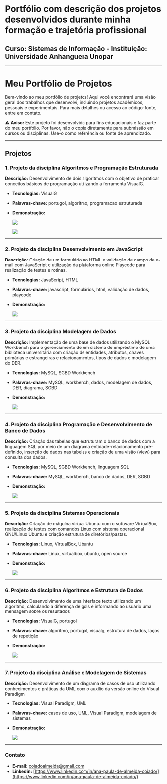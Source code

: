 # Portfólio com descrição dos projetos desenvolvidos durante minha formação e trajetória profissional

## Curso: Sistemas de Informação - Instituição: Universidade Anhanguera Unopar 

---

# Meu Portfólio de Projetos

Bem-vindo ao meu portfólio de projetos! Aqui você encontrará uma visão geral dos trabalhos que 
desenvolvi, incluindo projetos acadêmicos, pessoais e experimentais. Para mais detalhes ou
acesso ao código-fonte, entre em contato.

:warning: **Aviso:** Este projeto foi desenvolvido para fins educacionais e faz parte do meu portfólio.
Por favor, não o copie diretamente para submissão em cursos ou disciplinas. Use-o como referência
ou fonte de aprendizado.

---

## **Projetos**
### 1. Projeto da disciplina Algoritmos e Programação Estruturada
**Descrição:** Desenvolvimento de dois algoritmos com o objetivo de praticar conceitos básicos de 
programação utilizando a ferramenta VisualG.

- **Tecnologias:** VisualG
- **Palavras-chave:** portugol, algoritmo, programacao estruturada
- **Demonstração:**
 
  ![](imagens/1_algoritmo_idade.png)
  
  ![](imagens/1_algoritmo_potencia.png)
  
---

### 2. Projeto da disciplina Desenvolvimento em JavaScript
**Descrição:** Criação de um formulário no HTML e validação de campo de e-mail com JavaScript
e utilização da plataforma online Playcode para realização de testes e rotinas.

- **Tecnologias:** JavaScript, HTML
- **Palavras-chave:** javascript, formulários, html, validação de dados, playcode
- **Demonstração:** 

  ![](imagens/2_formulario.png)
  
---

### 3. Projeto da disciplina Modelagem de Dados
**Descrição:** Implementação de uma base de dados utilizando o MySQL Workbench para o gerenciamento
  de um sistema de empréstimo de uma biblioteca universitária com criação de entidades, atributos,
  chaves primárias e estrangeiras e relacionamentos, tipos de dados e modelagem do DER.

- **Tecnologias:** MySQL, SGBD Workbench
- **Palavras-chave:** MySQL, workbench, dados, modelagem de dados, DER, diagrama, SGBD
- **Demonstração:**

  ![](imagens/3_DER.png)
  
---

### 4. Projeto da disciplina Programação e Desenvolvimento de Banco de Dados
**Descrição:** Criação das tabelas que estruturam o banco de dados com a linguagem SQL por meio de
um diagrama entidade-relacionamento pré-definido, inserção de dados nas tabelas e criação de uma visão 
(view) para consulta dos dados.

- **Tecnologias:** MySQL, SGBD Workbench, linguagem SQL
- **Palavras-chave:** MySQL, workbench, banco de dados, DER, SGBD
- **Demonstração:**
  
  ![](imagens/4_insert_dados_tb.png)
  
---

### 5. Projeto da disciplina Sistemas Operacionais
**Descrição:** Criação de máquina virtual Ubuntu com o software VirtualBox, realização de testes com
comandos Linux com sistema operacional GNU/Linux Ubuntu e criação estrutura de diretórios/pastas.

- **Tecnologias:** Linux, VirtualBox, Ubuntu
- **Palavras-chave:** Linux, virtualbox, ubuntu, open source
- **Demonstração:**

  ![](imagens/5_so_comandos.png)
  
--- 

### 6. Projeto da disciplina Algoritmos e Estrutura de Dados
**Descrição:** Desenvolvimento de uma interface texto utilizando um algoritmo, calculando a diferença
de gols e informando ao usuário uma mensagem sobre os resultados

- **Tecnologias:** VisualG, portugol
- **Palavras-chave:** algoritmo, portugol, visualg, estrutura de dados, laços de repetição
- **Demonstração:**

  ![](imagens/6_algoritmo_futebol.png)

---

### 7. Projeto da disciplina Análise e Modelagem de Sistemas
**Descrição:** Desenvolvimento de um diagrama de casos de uso utilizando conhecimentos e práticas da UML
com o auxílio da versão online do Visual Paradigm

- **Tecnologias:** Visual Paradigm, UML
- **Palavras-chave:** casos de uso, UML, Visual Paradigm, modelagem de sistemas
- **Demonstração:**

  ![](imagens/7_uml_sist_bancario.png)

---  

### Contato
- **E-mail:** [coiadoalmeida@gmail.com](mailto:coiadoalmeida@gmail.com)
- **Linkedin:** [https://www.linkedin.com/in/ana-paula-de-almeida-coiado/](https://www.linkedin.com/in/ana-paula-de-almeida-coiado/)
